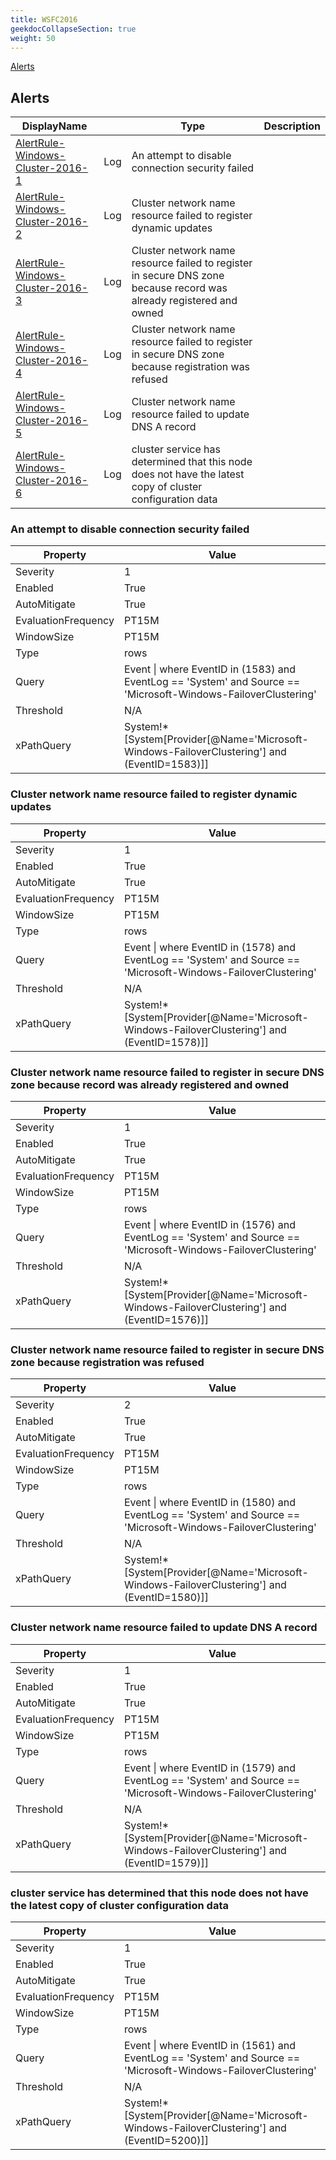 ```yaml
---
title: WSFC2016
geekdocCollapseSection: true
weight: 50
---
```

[Alerts](#alerts)

## Alerts
|DisplayName||Type|Description|
|---|---|---|---|
|[AlertRule-Windows-Cluster-2016-1](#an-attempt-to-disable-connection-security-failed)|Log| An attempt to disable connection security failed|
|[AlertRule-Windows-Cluster-2016-2](#cluster-network-name-resource-failed-to-register-dynamic-updates)|Log| Cluster network name resource failed to register dynamic updates|
|[AlertRule-Windows-Cluster-2016-3](#cluster-network-name-resource-failed-to-register-in-secure-dns-zone-because-record-was-already-registered-and-owned)|Log| Cluster network name resource failed to register in secure DNS zone because record was already registered and owned|
|[AlertRule-Windows-Cluster-2016-4](#cluster-network-name-resource-failed-to-register-in-secure-dns-zone-because-registration-was-refused)|Log| Cluster network name resource failed to register in secure DNS zone because registration was refused|
|[AlertRule-Windows-Cluster-2016-5](#cluster-network-name-resource-failed-to-update-dns-a-record)|Log| Cluster network name resource failed to update DNS A record|
|[AlertRule-Windows-Cluster-2016-6](#cluster-service-has-determined-that-this-node-does-not-have-the-latest-copy-of-cluster-configuration-data)|Log| cluster service has determined that this node does not have the latest copy of cluster configuration data|
### An attempt to disable connection security failed

|Property | Value |
|---|---|
|Severity|1|
|Enabled|True|
|AutoMitigate|True|
|EvaluationFrequency|PT15M|
|WindowSize|PT15M|
|Type|rows|
|Query|Event \| where  EventID in (1583) and EventLog == 'System' and Source == 'Microsoft-Windows-FailoverClustering'|
|Threshold|N/A|
|xPathQuery|System!*[System[Provider[@Name='Microsoft-Windows-FailoverClustering'] and (EventID=1583)]]|
### Cluster network name resource failed to register dynamic updates

|Property | Value |
|---|---|
|Severity|1|
|Enabled|True|
|AutoMitigate|True|
|EvaluationFrequency|PT15M|
|WindowSize|PT15M|
|Type|rows|
|Query|Event \| where  EventID in (1578) and EventLog == 'System' and Source == 'Microsoft-Windows-FailoverClustering'|
|Threshold|N/A|
|xPathQuery|System!*[System[Provider[@Name='Microsoft-Windows-FailoverClustering'] and (EventID=1578)]]|
### Cluster network name resource failed to register in secure DNS zone because record was already registered and owned

|Property | Value |
|---|---|
|Severity|1|
|Enabled|True|
|AutoMitigate|True|
|EvaluationFrequency|PT15M|
|WindowSize|PT15M|
|Type|rows|
|Query|Event \| where  EventID in (1576) and EventLog == 'System' and Source == 'Microsoft-Windows-FailoverClustering'|
|Threshold|N/A|
|xPathQuery|System!*[System[Provider[@Name='Microsoft-Windows-FailoverClustering'] and (EventID=1576)]]|
### Cluster network name resource failed to register in secure DNS zone because registration was refused

|Property | Value |
|---|---|
|Severity|2|
|Enabled|True|
|AutoMitigate|True|
|EvaluationFrequency|PT15M|
|WindowSize|PT15M|
|Type|rows|
|Query|Event \| where  EventID in (1580) and EventLog == 'System' and Source == 'Microsoft-Windows-FailoverClustering'|
|Threshold|N/A|
|xPathQuery|System!*[System[Provider[@Name='Microsoft-Windows-FailoverClustering'] and (EventID=1580)]]|
### Cluster network name resource failed to update DNS A record

|Property | Value |
|---|---|
|Severity|1|
|Enabled|True|
|AutoMitigate|True|
|EvaluationFrequency|PT15M|
|WindowSize|PT15M|
|Type|rows|
|Query|Event \| where  EventID in (1579) and EventLog == 'System' and Source == 'Microsoft-Windows-FailoverClustering'|
|Threshold|N/A|
|xPathQuery|System!*[System[Provider[@Name='Microsoft-Windows-FailoverClustering'] and (EventID=1579)]]|
### cluster service has determined that this node does not have the latest copy of cluster configuration data

|Property | Value |
|---|---|
|Severity|1|
|Enabled|True|
|AutoMitigate|True|
|EvaluationFrequency|PT15M|
|WindowSize|PT15M|
|Type|rows|
|Query|Event \| where  EventID in (1561) and EventLog == 'System' and Source == 'Microsoft-Windows-FailoverClustering'|
|Threshold|N/A|
|xPathQuery|System!*[System[Provider[@Name='Microsoft-Windows-FailoverClustering'] and (EventID=5200)]]|
